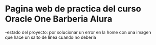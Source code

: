 <h1>Pagina web de practica del curso Oracle One Barberia Alura</h1>

-estado del proyecto: por solucionar un error en la home con una imagen que hace un salto de linea cuando no deberia
